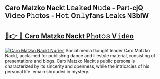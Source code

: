 ## Caro Matzko Nackt L𝚎a𝚔ed N𝚞𝚍e - Part-cjQ Vi𝚍𝚎o P𝚑𝚘tos - H𝚘𝚝 O𝚗𝚕yf𝚊ns L𝚎a𝚔s N3blW

# <h2><a href="http://kf42axs.oniu.top/?m=Caro+Matzko+Nackt">🔗👉 🔴 Caro Matzko Nackt P𝚑ot𝚘𝚜 V𝚒d𝚎o</a></h2>

[![Caro Matzko Nackt Nu𝚍e𝚜](https://i.imgur.com/0qMVB7G.gif)](http://kf42axs.oniu.top/?m=Caro+Matzko+Nackt)
Social media thought leader Caro Matzko Nackt, acclaimed for publishing dance and lifestyle material, consisting of presentations and blogs. Caro Matzko Nackt's public persona is characterized by its sincerity and openness, while the intricacies of his personal life remain shrouded in mystery.  

